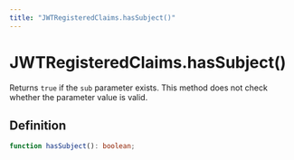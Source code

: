 ```yaml
---
title: "JWTRegisteredClaims.hasSubject()"
---
```


# JWTRegisteredClaims.hasSubject()

Returns `true` if the `sub` parameter exists. This method does not check whether the parameter value is valid.

## Definition

```ts
function hasSubject(): boolean;
```
